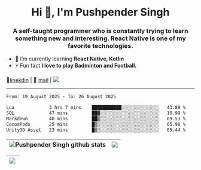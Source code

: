 <h1 align="center">Hi 👋, I'm Pushpender Singh</h1>
<h3 align="center">A self-taught programmer who is constantly trying to learn something new and interesting. React Native is one of my favorite technologies.</h3>

- 🌱 I’m currently learning **React Native, Kotlin**
- ⚡ Fun fact **I love to play Badminton and Football.**

👔[linekdin](https://www.linkedin.com/in/pushpender-singh-240061202/) | 📧 [mail](mailto:pushpendersingh694@gmail.com) | 
<a href="https://github.com/pushpender-singh-ap/pushpender-singh-ap">
    <img src="https://komarev.com/ghpvc/?username=pushpender-singh-ap&style=for-the-badge">
</a>


---

<!--START_SECTION:waka-->

```txt
From: 19 August 2025 - To: 26 August 2025

Lua             3 hrs 7 mins    ███████████░░░░░░░░░░░░░░   43.88 %
SQL             47 mins         ██▓░░░░░░░░░░░░░░░░░░░░░░   10.99 %
Markdown        40 mins         ██▒░░░░░░░░░░░░░░░░░░░░░░   09.53 %
CocoaPods       25 mins         █▒░░░░░░░░░░░░░░░░░░░░░░░   05.90 %
Unity3D Asset   23 mins         █▒░░░░░░░░░░░░░░░░░░░░░░░   05.44 %
```

<!--END_SECTION:waka-->


| <a><img align="center" src="https://github-readme-stats-iota-ecru-15.vercel.app/api?username=pushpender-singh-ap&show_icons=true&include_all_commits=true&theme=buefy&hide_border=true" alt="Pushpender Singh github stats" /></a> | <a><img align="center" src="https://github-readme-stats-iota-ecru-15.vercel.app/api/top-langs/?username=pushpender-singh-ap&layout=compact&theme=buefy&hide_border=true" /></a> |
| ------------- | ------------- |

| <a> <img align="left" src="https://github-readme-streak-stats.herokuapp.com/?user=pushpender-singh-ap" /></br> </a> |
| ------------- |
